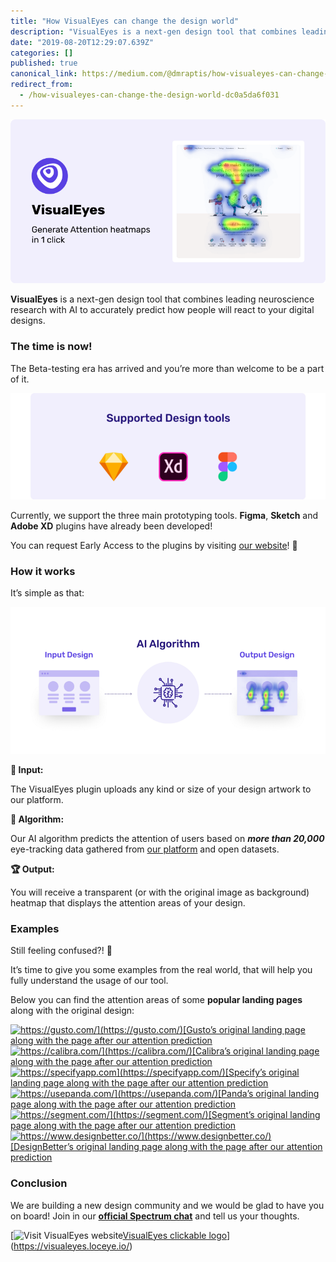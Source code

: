```yaml
---
title: "How VisualEyes can change the design world"
description: "VisualEyes is a next-gen design tool that combines leading neuroscience research with AI to accurately predict how people will react to…"
date: "2019-08-20T12:29:07.639Z"
categories: []
published: true
canonical_link: https://medium.com/@dmraptis/how-visualeyes-can-change-the-design-world-dc0a5da6f031
redirect_from:
  - /how-visualeyes-can-change-the-design-world-dc0a5da6f031
---
```


![](./asset-1.png)

**VisualEyes** is a next-gen design tool that combines leading neuroscience research with AI to accurately predict how people will react to your digital designs.

### The time is now!

The Beta-testing era has arrived and you’re more than welcome to be a part of it.

![](./asset-2.png)

Currently, we support the three main prototyping tools. **Figma**, **Sketch** and **Adobe XD** plugins have already been developed!

You can request Early Access to the plugins by visiting [our website](https://visualeyes.loceye.io/subscribe)! 🎉

### How it works

It’s simple as that:

![](./asset-3.png)

**🔌 Input:**

The VisualEyes plugin uploads any kind or size of your design artwork to our platform.

**🧠 Algorithm:**

Our AI algorithm predicts the attention of users based on **_more than 20,000_** eye-tracking data gathered from [our platform](https://www.loceye.io) and open datasets.

**🏆 Output:**

You will receive a transparent (or with the original image as background) heatmap that displays the attention areas of your design.

### Examples

Still feeling confused?! 🤔

It’s time to give you some examples from the real world, that will help you fully understand the usage of our tool.

Below you can find the attention areas of some **popular landing pages** along with the original design:

[![https://gusto.com/](https://gusto.com/)[Gusto’s original landing page along with the page after our attention prediction](./asset-4.png)](https://gusto.com/)[![https://calibra.com/](https://calibra.com/)[Calibra’s original landing page along with the page after our attention prediction](./asset-5.png)](https://calibra.com/)[![https://specifyapp.com](https://specifyapp.com/)[Specify’s original landing page along with the page after our attention prediction](./asset-6.png)](https://specifyapp.com)[![https://usepanda.com/](https://usepanda.com/)[Panda’s original landing page along with the page after our attention prediction](./asset-7.png)](https://usepanda.com/)[![https://segment.com/](https://segment.com/)[Segment’s original landing page along with the page after our attention prediction](./asset-8.png)](https://segment.com/)[![https://www.designbetter.co/](https://www.designbetter.co/)[DesignBetter’s original landing page along with the page after our attention prediction](./asset-9.png)](https://www.designbetter.co/)

### Conclusion

We are building a new design community and we would be glad to have you on board! Join in our [**official Spectrum chat**](https://spectrum.chat/visualeyes-designers?tab=posts)  and tell us your thoughts.

[![V](https://visualeyes.loceye.io/)isit VisualEyes website[VisualEyes clickable logo](./asset-10.png)](https://visualeyes.loceye.io/)
